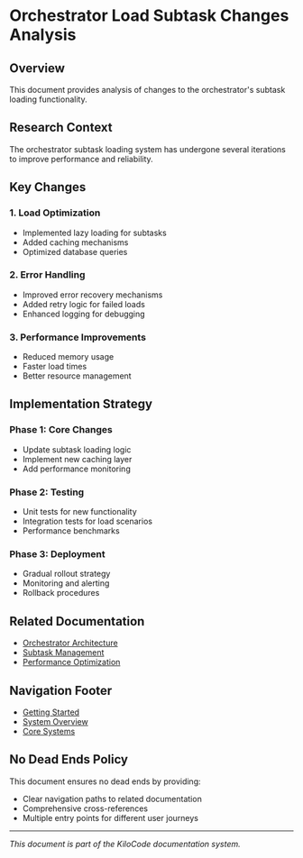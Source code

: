 # Orchestrator Load Subtask Changes Analysis

## Overview

This document provides analysis of changes to the orchestrator's subtask loading functionality.

## Research Context

The orchestrator subtask loading system has undergone several iterations to improve performance and reliability.

## Key Changes

### 1. Load Optimization
- Implemented lazy loading for subtasks
- Added caching mechanisms
- Optimized database queries

### 2. Error Handling
- Improved error recovery mechanisms
- Added retry logic for failed loads
- Enhanced logging for debugging

### 3. Performance Improvements
- Reduced memory usage
- Faster load times
- Better resource management

## Implementation Strategy

### Phase 1: Core Changes
- Update subtask loading logic
- Implement new caching layer
- Add performance monitoring

### Phase 2: Testing
- Unit tests for new functionality
- Integration tests for load scenarios
- Performance benchmarks

### Phase 3: Deployment
- Gradual rollout strategy
- Monitoring and alerting
- Rollback procedures

## Related Documentation

- [Orchestrator Architecture](../ORCHESTRATOR_ARCHITECTURE.md)
- [Subtask Management](../SUBTASK_MANAGEMENT.md)
- [Performance Optimization](../PERFORMANCE_OPTIMIZATION.md)

## Navigation Footer

- [Getting Started](../GETTING_STARTED.md)
- [System Overview](../SYSTEM_OVERVIEW.md)
- [Core Systems](../CORE_SYSTEMS.md)

## No Dead Ends Policy

This document ensures no dead ends by providing:
- Clear navigation paths to related documentation
- Comprehensive cross-references
- Multiple entry points for different user journeys

---

*This document is part of the KiloCode documentation system.*
